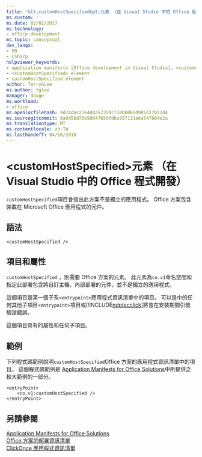 ```yaml
---
title: '&lt;customHostSpecified&gt;元素 （在 Visual Studio 中的 Office 程式開發） |Microsoft 文件'
ms.custom: ''
ms.date: 02/02/2017
ms.technology:
- office-development
ms.topic: conceptual
dev_langs:
- VB
- CSharp
helpviewer_keywords:
- application manifests [Office development in Visual Studio], <customHostSpecified> element
- <customHostSpecified> element
- customHostSpecified element
author: TerryGLee
ms.author: tglee
manager: douge
ms.workload:
- office
ms.openlocfilehash: 9d74dac27e4d4a5735dc73ebb069d985d17022d4
ms.sourcegitcommit: 6a9d5bd75e50947659fd6c837111a6a547884e2a
ms.translationtype: MT
ms.contentlocale: zh-TW
ms.lasthandoff: 04/16/2018
---
```

# <a name="ltcustomhostspecifiedgt-element-office-development-in-visual-studio"></a>&lt;customHostSpecified&gt;元素 （在 Visual Studio 中的 Office 程式開發）
  `customHostSpecified`項目會指出此方案不是獨立的應用程式。 Office 方案包含裝載在 Microsoft Office 應用程式的元件。  
  
## <a name="syntax"></a>語法  
  
```  
<customHostSpecified />  
```  
  
## <a name="elements-and-attributes"></a>項目和屬性  
 `customHostSpecified` ，則需要 Office 方案的元素。 此元素為`co.v1`命名空間和指定此部署包含將自訂主機，內部部署的元件，並不是獨立的應用程式。  
  
 這個項目是第一個子系`<entrypoint>`應用程式資訊清單中的項目。 可以是中的任何其他子項目`<entrypoint>`項目或[!INCLUDE[ndptecclick](../vsto/includes/ndptecclick-md.md)]將會在安裝期間引發驗證錯誤。  
  
 這個項目具有的屬性和任何子項目。  
  
## <a name="example"></a>範例  
 下列程式碼範例說明`customHostSpecified`Office 方案的應用程式資訊清單中的項目。 這個程式碼範例是 [Application Manifests for Office Solutions](../vsto/application-manifests-for-office-solutions.md)中所提供之較大範例的一部分。  
  
```  
<entryPoint>  
    <co.v1:customHostSpecified />  
</entryPoint>  
```  
  
## <a name="see-also"></a>另請參閱  
 [Application Manifests for Office Solutions](../vsto/application-manifests-for-office-solutions.md)   
 [Office 方案的部署資訊清單](../vsto/deployment-manifests-for-office-solutions.md)   
 [ClickOnce 應用程式資訊清單](/visualstudio/deployment/clickonce-application-manifest)  
  
  